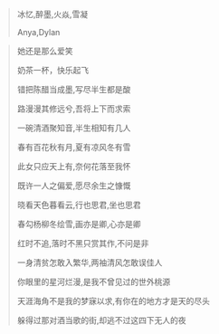 > 冰忆,醉墨,火焱,雪凝
>
> Anya,Dylan

> 她还是那么爱笑
>
> 奶茶一杯，快乐起飞
> 
> 错把陈醋当成墨,写尽半生都是酸
>
> 路漫漫其修远兮,吾将上下而求索
>
> 一碗清酒聚知音,半生相知有几人
>
> 春有百花秋有月,夏有凉风冬有雪
>
> 此女只应天上有,奈何花落至我怀
>
> 既许一人之偏爱,愿尽余生之慷慨
>
> 晓看天色暮看云,行也思君,坐也思君
>
> 春勾杨柳冬绘雪,画亦是卿,心亦是卿
>
> 红时不追,落时不黑只赏其作,不问是非
>
> 一身清贫怎敢入繁华,两袖清风怎敢误佳人
>
> 你眼里的星河烂漫,是我不曾见过的世外桃源
>
> 天涯海角不是我的梦寐以求,有你在的地方才是天的尽头
>
> 躲得过那对酒当歌的街,却逃不过这四下无人的夜
>